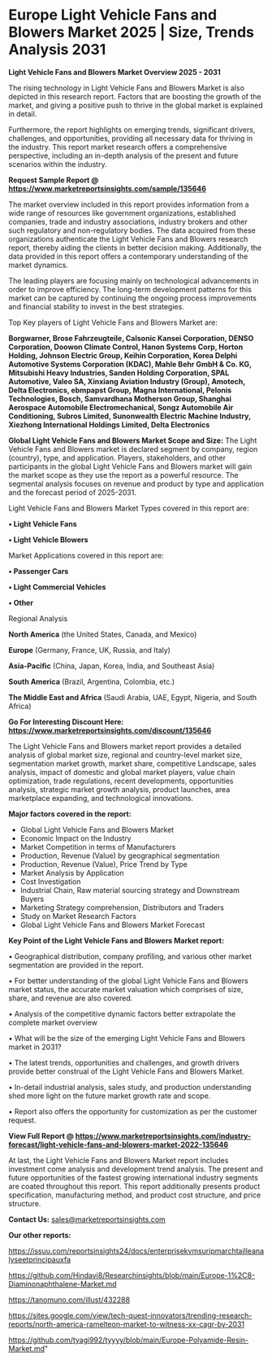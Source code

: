  # Europe Light Vehicle Fans and Blowers Market 2025 | Size, Trends Analysis 2031

<Strong> Light Vehicle Fans and Blowers Market Overview 2025 - 2031</strong>

The rising technology in Light Vehicle Fans and Blowers Market is also depicted in this research report. Factors that are boosting the growth of the market, and giving a positive push to thrive in the global market is explained in detail.

Furthermore, the report highlights on emerging trends, significant drivers, challenges, and opportunities, providing all necessary data for thriving in the industry. This report market research offers a comprehensive perspective, including an in-depth analysis of the present and future scenarios within the industry.

<strong>Request Sample Report @ <a href=https://www.marketreportsinsights.com/sample/135646>https://www.marketreportsinsights.com/sample/135646</a></strong>

The market overview included in this report provides information from a wide range of resources like government organizations, established companies, trade and industry associations, industry brokers and other such regulatory and non-regulatory bodies. The data acquired from these organizations authenticate the Light Vehicle Fans and Blowers research report, thereby aiding the clients in better decision making. Additionally, the data provided in this report offers a contemporary understanding of the market dynamics.

The leading players are focusing mainly on technological advancements in order to improve efficiency. The long-term development patterns for this market can be captured by continuing the ongoing process improvements and financial stability to invest in the best strategies.

Top Key players of Light Vehicle Fans and Blowers Market are:

<strong>Borgwarner, Brose Fahrzeugteile, Calsonic Kansei Corporation, DENSO Corporation, Doowon Climate Control, Hanon Systems Corp, Horton Holding, Johnson Electric Group, Keihin Corporation, Korea Delphi Automotive Systems Corporation (KDAC), Mahle Behr GmbH & Co. KG, Mitsubishi Heavy Industries, Sanden Holding Corporation, SPAL Automotive, Valeo SA, Xinxiang Aviation Industry (Group), Amotech, Delta Electronics, ebmpapst Group, Magna International, Pelonis Technologies, Bosch, Samvardhana Motherson Group, Shanghai Aerospace Automobile Electromechanical, Songz Automobile Air Conditioning, Subros Limited, Sunonwealth Electric Machine Industry, Xiezhong International Holdings Limited, Delta Electronics</strong>

<strong><b>Global Light Vehicle Fans and Blowers Market Scope and Size:</b></strong>
The Light Vehicle Fans and Blowers market is declared segment by company, region (country), type, and application. Players, stakeholders, and other participants in the global Light Vehicle Fans and Blowers market will gain the market scope as they use the report as a powerful resource. The segmental analysis focuses on revenue and product by type and application and the forecast period of 2025-2031.

Light Vehicle Fans and Blowers Market Types covered in this report are:

<strong>• Light Vehicle Fans

• Light Vehicle Blowers</strong>

Market Applications covered in this report are:

<strong>• Passenger Cars

• Light Commercial Vehicles

• Other</strong> 

Regional Analysis

<strong>North America</strong> (the United States, Canada, and Mexico)

<strong>Europe</strong> (Germany, France, UK, Russia, and Italy)

<strong>Asia-Pacific</strong> (China, Japan, Korea, India, and Southeast Asia)

<strong>South America</strong> (Brazil, Argentina, Colombia, etc.)

<strong>The Middle East and Africa</strong> (Saudi Arabia, UAE, Egypt, Nigeria, and South Africa)

<strong>Go For Interesting Discount Here: <a href=https://www.marketreportsinsights.com/discount/135646>https://www.marketreportsinsights.com/discount/135646</a></strong>

The Light Vehicle Fans and Blowers market report provides a detailed analysis of global market size, regional and country-level market size, segmentation market growth, market share, competitive Landscape, sales analysis, impact of domestic and global market players, value chain optimization, trade regulations, recent developments, opportunities analysis, strategic market growth analysis, product launches, area marketplace expanding, and technological innovations.

<strong><b>Major factors covered in the report:</b></strong>
<ul>
  <li>Global Light Vehicle Fans and Blowers Market </li>
  <li>Economic Impact on the Industry</li>
  <li>Market Competition in terms of Manufacturers</li>
  <li>Production, Revenue (Value) by geographical segmentation</li>
  <li>Production, Revenue (Value), Price Trend by Type</li>
  <li>Market Analysis by Application</li>
  <li>Cost Investigation</li>
  <li>Industrial Chain, Raw material sourcing strategy and Downstream Buyers</li>
  <li>Marketing Strategy comprehension, Distributors and Traders</li>
  <li>Study on Market Research Factors</li>
  <li>Global Light Vehicle Fans and Blowers Market Forecast</li>
</ul>

<strong><b>Key Point of the Light Vehicle Fans and Blowers Market report:</b></strong>

• Geographical distribution, company profiling, and various other market segmentation are provided in the report.

• For better understanding of the global Light Vehicle Fans and Blowers market status, the accurate market valuation which comprises of size, share, and revenue are also covered.

• Analysis of the competitive dynamic factors better extrapolate the complete market overview

• What will be the size of the emerging Light Vehicle Fans and Blowers market in 2031?

• The latest trends, opportunities and challenges, and growth drivers provide better construal of the Light Vehicle Fans and Blowers Market.

• In-detail industrial analysis, sales study, and production understanding shed more light on the future market growth rate and scope.

• Report also offers the opportunity for customization as per the customer request.

<strong><b>View Full Report @ <a href=https://www.marketreportsinsights.com/industry-forecast/light-vehicle-fans-and-blowers-market-2022-135646>https://www.marketreportsinsights.com/industry-forecast/light-vehicle-fans-and-blowers-market-2022-135646</a></b></strong>


At last, the Light Vehicle Fans and Blowers Market report includes investment come analysis and development trend analysis. The present and future opportunities of the fastest growing international industry segments are coated throughout this report. This report additionally presents product specification, manufacturing method, and product cost structure, and price structure.

<strong>Contact Us:</strong>
sales@marketreportsinsights.com

<strong>Our other reports:</strong>

<a href=https://issuu.com/reportsinsights24/docs/enterprisekvmsuripmarchtailleanalyseetprincipauxfa>https://issuu.com/reportsinsights24/docs/enterprisekvmsuripmarchtailleanalyseetprincipauxfa</a>

<a href=https://github.com/Hindavi8/Researchinsights/blob/main/Europe-1%2C8-Diaminonaphthalene-Market.md>https://github.com/Hindavi8/Researchinsights/blob/main/Europe-1%2C8-Diaminonaphthalene-Market.md</a>

<a href=https://tanomuno.com/illust/432288>https://tanomuno.com/illust/432288</a>

<a href=https://sites.google.com/view/tech-quest-innovators/trending-research-reports/north-america-ramelteon-market-to-witness-xx-cagr-by-2031>https://sites.google.com/view/tech-quest-innovators/trending-research-reports/north-america-ramelteon-market-to-witness-xx-cagr-by-2031</a>

<a href=https://github.com/tyagi992/tyyyy/blob/main/Europe-Polyamide-Resin-Market.md>https://github.com/tyagi992/tyyyy/blob/main/Europe-Polyamide-Resin-Market.md</a>"
